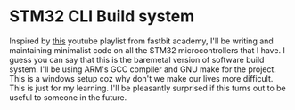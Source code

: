 # STM32 CLI Build system #

Inspired by [this](https://youtube.com/playlist?list=PLERTijJOmYrDiiWd10iRHY0VRHdJwUH4g) youtube playlist from fastbit academy, I'll be writing and maintaining minimalist code on all the STM32 microcontrollers that I have. I guess you can say that this is the baremetal version of software build system. I'll be using ARM's GCC compiler and GNU make for the project. This is a windows setup coz why don't we make our lives more difficult. This is just for my learning. I'll be pleasantly surprised if this turns out to be useful to someone in the future.
